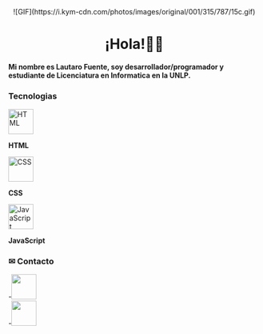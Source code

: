 <div align="center">
  ![GIF](https://i.kym-cdn.com/photos/images/original/001/315/787/15c.gif)
</div>

<h1 align="center">¡Hola!👋🦊</h1>

<h4>Mi nombre es Lautaro Fuente, soy desarrollador/programador y estudiante de Licenciatura en Informatica en la UNLP. </h4>

### Tecnologias
<div>
  <img src="https://ruta-del-icono.com/html_icono.png" alt="HTML" width="50" height="50">
  <p><strong>HTML</strong></p>
</div>
<div>
  <img src="https://ruta-del-icono.com/css_icono.png" alt="CSS" width="50" height="50">
  <p><strong>CSS</strong></p>
</div>
<div>
  <img src="https://ruta-del-icono.com/javascript_icono.png" alt="JavaScript" width="50" height="50">
  <p><strong>JavaScript</strong></p>
</div>

### ✉ Contacto
-<a href="https://www.linkedin.com/in/lautaro-fuente-868b752ba/" target="_blank"><img src="https://cdn-icons-png.flaticon.com/128/174/174857.png" width="50" height="50"></a><br>
-<a href="mailto:lautaro.fuente@yahoo.com" target="_blank"><img src="https://cdn-icons-png.flaticon.com/128/6788/6788206.png" width="50" height="50"></a>
